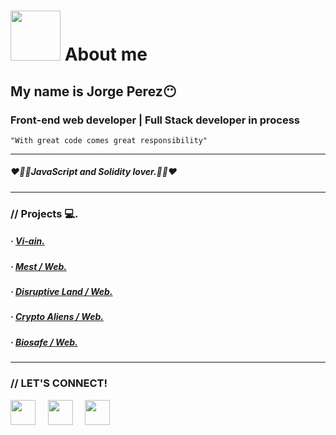 # <img width="80" src="https://media.giphy.com/media/VDXnwZ3OLqobnjqIQk/giphy.gif"></img> About me 
## My name is Jorge Perez😶
### Front-end web developer | Full Stack developer in process
<code>"With great code comes great responsibility"</code>

---

##### ❤️💜💛JavaScript and Solidity lover.💛💜❤️

---

### // Projects 💻. 

##### · [Vi-ain.](#)
##### · [Mest / Web.](#)
##### · [Disruptive Land / Web.](#)
##### · [Crypto Aliens / Web.](#)
##### · [Biosafe / Web.](#)

---

### // LET'S CONNECT!

[<img src="https://www.vectorlogo.zone/logos/facebook/facebook-icon.svg" width="40"></img>](https://www.facebook.com/JorgeDev987/) &nbsp; &nbsp;
[<img src="https://www.vectorlogo.zone/logos/instagram/instagram-icon.svg" width="40"></img>](#) &nbsp; &nbsp;
[<img src="https://www.vectorlogo.zone/logos/linkedin/linkedin-icon.svg" width="40"></img>](https://www.linkedin.com/in/jorge-luis-perez-12b1b9231/) &nbsp; &nbsp;
